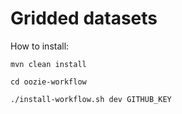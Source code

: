 # Gridded datasets

How to install:

```
mvn clean install

cd oozie-workflow

./install-workflow.sh dev GITHUB_KEY
```
